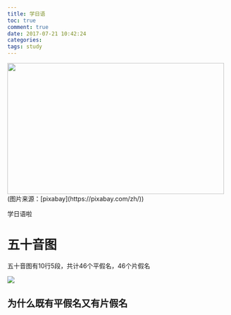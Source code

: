 ```yaml
---
title: 学日语
toc: true
comment: true
date: 2017-07-21 10:42:24
categories:
tags: study
---
```




<img src="http://o9xbyqajf.bkt.clouddn.com/20170721150060600764786.png" width="492" height="297"/>
(图片来源：[pixabay](https://pixabay.com/zh/))

学日语啦

<!--more-->


# 五十音图

五十音图有10行5段，共计46个平假名，46个片假名

<img src="http://o9xbyqajf.bkt.clouddn.com/20170726150107109320497.png"/>

## 为什么既有平假名又有片假名
